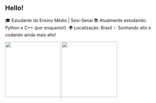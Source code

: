 ## Hello!
🎓 Estudante do Ensino Médio | Sesi-Senai
📚 Atualmente estudando: Python e C++ (por enquanto!).
🌍 Localização: Brasil
✨ Sonhando alto e codando ainda mais alto!
<div>
  <a href="https://beacons.ai/mariaserralheiro13">
    <img height="180em" src="https://github-readme-stats.vercel.app/api?username=mariaserralheiro13&show_icons=true&theme=dracula&include_all_commits=true&count_private=true"/>
    <img height="180em" src="https://github-readme-stats.vercel.app/api/top-langs/?username=mariaserralheiro13&layout=compact&langs_count=16&theme=dracula"/>
  </a>
</div>
